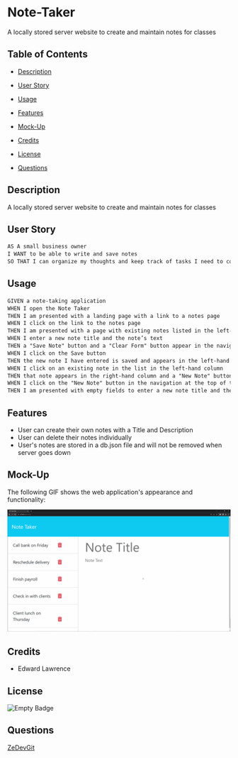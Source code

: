 # Note-Taker
A locally stored server website to create and maintain notes for classes

## Table of Contents
- [Description](#description)

- [User Story](#user-story)

- [Usage](#usage)

- [Features](#features)

- [Mock-Up](#mock-up)

- [Credits](#credits)

- [License](#license)

- [Questions](#questions)

## Description 
A locally stored server website to create and maintain notes for classes

## User Story
```md
AS A small business owner
I WANT to be able to write and save notes
SO THAT I can organize my thoughts and keep track of tasks I need to complete
```
## Usage
```md
GIVEN a note-taking application
WHEN I open the Note Taker
THEN I am presented with a landing page with a link to a notes page
WHEN I click on the link to the notes page
THEN I am presented with a page with existing notes listed in the left-hand column, plus empty fields to enter a new note title and the note’s text in the right-hand column
WHEN I enter a new note title and the note’s text
THEN a "Save Note" button and a "Clear Form" button appear in the navigation at the top of the page
WHEN I click on the Save button
THEN the new note I have entered is saved and appears in the left-hand column with the other existing notes and the buttons in the navigation disappear
WHEN I click on an existing note in the list in the left-hand column
THEN that note appears in the right-hand column and a "New Note" button appears in the navigation
WHEN I click on the "New Note" button in the navigation at the top of the page
THEN I am presented with empty fields to enter a new note title and the note’s text in the right-hand column and the button disappears
```
## Features
- User can create their own notes with a Title and Description
- User can delete their notes individually
- User's notes are stored in a db.json file and will not be removed when server goes down

## Mock-Up

The following GIF shows the web application's appearance and functionality:

![Existing notes are listed in the left-hand column with empty fields on the right-hand side for the new note’s title and text.](./public/assets/demo/11-express-homework-demo.gif)

## Credits
- Edward Lawrence

## License
 ![Empty Badge](https://img.shields.io/badge/MIT-License-blue)
## Questions
 [ZeDevGit](https://github.com/ZeDevGit)
